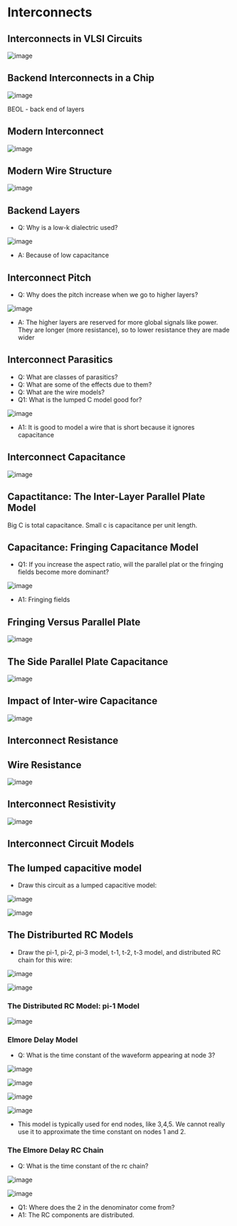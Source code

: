 # Interconnects

## Interconnects in VLSI Circuits
![image](https://github.com/user-attachments/assets/fdbbda6d-2ee7-485e-8bdf-ca0dec52a907)

## Backend Interconnects in a Chip
![image](https://github.com/user-attachments/assets/661e8bc3-3731-49b3-b6fc-18bc181f74aa)

BEOL - back end of layers

## Modern Interconnect
![image](https://github.com/user-attachments/assets/bc120ab3-ecfe-4d33-924d-e3d413027c60)

## Modern Wire Structure
![image](https://github.com/user-attachments/assets/7521312f-23a9-42d1-b7ef-ebfdacf1a7fc)

## Backend Layers
- Q: Why is a low-k dialectric used?

![image](https://github.com/user-attachments/assets/ee3c0a97-6d70-4abf-8c45-0b9a62612487)

- A: Because of low capacitance

## Interconnect Pitch
- Q: Why does the pitch increase when we go to higher layers?

![image](https://github.com/user-attachments/assets/b9edfe4a-e68d-4d10-89e4-67018ac5f595)

- A: The higher layers are reserved for more global signals like power. They are longer (more resistance), so to lower resistance they are made wider

## Interconnect Parasitics
- Q: What are classes of parasitics?
- Q: What are some of the effects due to them?
- Q: What are the wire models?
- Q1: What is the lumped C model good for?

![image](https://github.com/user-attachments/assets/bc454987-c9de-43a7-94e2-3f25942b087f)

- A1: It is good to model a wire that is short because it ignores capacitance

## Interconnect Capacitance
![image](https://github.com/user-attachments/assets/333a2d2c-9867-4509-874a-e60d19dc00a9)

## Capactitance: The Inter-Layer Parallel Plate Model
Big C is total capacitance. Small c is capacitance per unit length.

## Capacitance: Fringing Capacitance Model
- Q1: If you increase the aspect ratio, will the parallel plat or the fringing fields become more dominant?
  
![image](https://github.com/user-attachments/assets/2c8cb819-cdea-4d3d-8be2-ef7b834ce70b)

- A1: Fringing fields
  
## Fringing Versus Parallel Plate
![image](https://github.com/user-attachments/assets/fe196d3a-a3d4-4b14-97ec-a87eb48b3be3)

## The Side Parallel Plate Capacitance
![image](https://github.com/user-attachments/assets/afc5efd5-88b9-447e-91cd-496ea3e0c50b)

## Impact of Inter-wire Capacitance
![image](https://github.com/user-attachments/assets/e66fd208-a3a3-4375-868d-90a8f78179c7)

## Interconnect Resistance

## Wire Resistance
![image](https://github.com/user-attachments/assets/5fb0c45e-d049-453e-b190-ede6ec89796e)

## Interconnect Resistivity
![image](https://github.com/user-attachments/assets/cc298d3f-f4a5-47ca-8e1b-d0389e06d428)

## Interconnect Circuit Models

## The lumped capacitive model
- Draw this circuit as a lumped capacitive model:
  
![image](https://github.com/user-attachments/assets/ae07abc1-4bec-49fa-9e84-fefc3511a59e)

![image](https://github.com/user-attachments/assets/b7859669-aae5-46af-90d0-3a5f6888c28f)

## The Distriburted RC Models
- Draw the pi-1, pi-2, pi-3 model, t-1, t-2, t-3 model, and distributed RC chain for this wire:
  
![image](https://github.com/user-attachments/assets/f4dd991b-09ad-47ff-84f3-733f0a60dd70)

![image](https://github.com/user-attachments/assets/95644bdd-5f46-425d-b844-cb2e2de11559)

### The Distributed RC Model: pi-1 Model
![image](https://github.com/user-attachments/assets/fc227073-e12a-4533-8067-ef576b9bbe24)

### Elmore Delay Model
- Q: What is the time constant of the waveform appearing at node 3?

![image](https://github.com/user-attachments/assets/72703af7-fc4c-459c-a4dc-884fccdcc446)

![image](https://github.com/user-attachments/assets/81f7c60f-1759-4795-99f5-e612c248a187)

![image](https://github.com/user-attachments/assets/405e1512-9a1c-4c33-b831-fc45f80bf791)

![image](https://github.com/user-attachments/assets/a7957e5d-3212-4d2c-b79e-e3e5253fb577)

- This model is typically used for end nodes, like 3,4,5. We cannot really use it to approximate the time constant on nodes 1 and 2.

### The Elmore Delay RC Chain
- Q: What is the time constant of the rc chain?

![image](https://github.com/user-attachments/assets/399263f9-f702-40f2-8d91-4f3e82685d58)

![image](https://github.com/user-attachments/assets/79731df3-5a2a-4948-9593-6762648bc3c7)

- Q1: Where does the 2 in the denominator come from?
- A1: The RC components are distributed.
